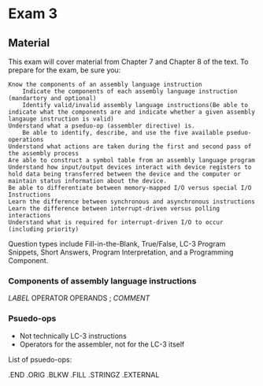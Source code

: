 # Exam 3
## Material

This exam will cover material from Chapter 7 and Chapter 8 of the text. To prepare for the exam, be sure you:
  

    Know the components of an assembly language instruction
        Indicate the components of each assembly language instruction (mandartory and optional)
        Identify valid/invalid assembly language instructions(Be able to indicate what the components are and indicate whether a given assembly langauge instruction is valid)
    Understand what a pseduo-op (assembler directive) is.
        Be able to identify, describe, and use the five available pseduo-operations
    Understand what actions are taken during the first and second pass of the assembly process
    Are able to construct a symbol table from an assembly language program
    Understand how input/output devices interact with device registers to hold data being transferred between the device and the computer or maintain status information about the device.
    Be able to differentiate between memory-mapped I/O versus special I/O Instructions
    Learn the difference between synchronous and asynchronous instructions
    Learn the difference between interrupt-driven versus polling interactions
    Understand what is required for interrupt-driven I/O to occur (including priority)

Question types include Fill-in-the-Blank, True/False, LC-3 Program Snippets, Short Answers, Program Interpretation, and a Programming Component.


### Components of assembly language instructions 

*LABEL* OPERATOR OPERANDS ; *COMMENT*

### Psuedo-ops

  - Not technically LC-3 instructions
  - Operators for the assembler, not for the LC-3 itself

List of psuedo-ops:


  .END
  .ORIG
  .BLKW
  .FILL
  .STRINGZ
  .EXTERNAL
